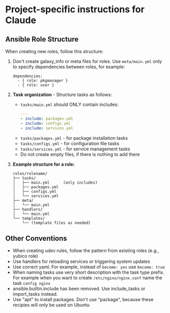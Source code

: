 # Project-specific instructions for Claude

## Ansible Role Structure

When creating new roles, follow this structure:

1. Don't create galaxy_info or meta files for roles. Use `meta/main.yml` only to specify dependencies between roles, for example:
    ```
    dependencies:
      - { role: pkgmanager }
      - { role: user }
    ```

2. **Task organization** - Structure tasks as follows:
   - `tasks/main.yml` should ONLY contain includes:
     ```yaml
     ---
     - include: packages.yml
     - include: configs.yml
     - include: services.yml
     ```
   - `tasks/packages.yml` - for package installation tasks
   - `tasks/configs.yml` - for configuration file tasks
   - `tasks/services.yml` - for service management tasks
   - Do not create empty files, if there is nothing to add there

3. **Example structure for a role:**
   ```
   roles/rolename/
   ├── tasks/
   │   ├── main.yml      (only includes)
   │   ├── packages.yml
   │   ├── configs.yml
   │   └── services.yml
   ├── meta/
   │   └── main.yml
   ├── handlers/
   │   └── main.yml
   └── templates/
       └── (template files as needed)
   ```

## Other Conventions

- When creating udev rules, follow the pattern from existing roles (e.g., yubico role)
- Use handlers for reloading services or triggering system updates
- Use correct yaml. For example, instead of `become: yes` use `become: true`
- When naming tasks use very short description with the task type prefix. For example when you want to create `/etc/nginx/nginx.conf` name the task `config nginx`
- ansible.builtin.include has been removed. Use include_tasks or import_tasks instead.
- Use "apt" to install packages. Don't use "package", because these recipies will only be used on Ubuntu
